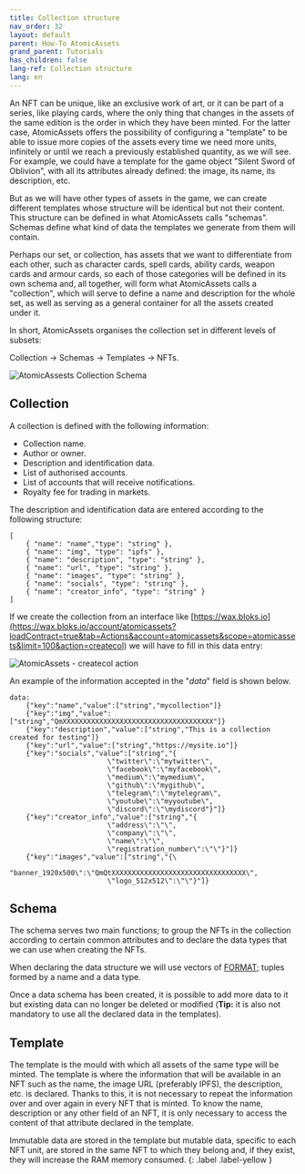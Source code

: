 ```yaml
---
title: Collection structure
nav_order: 32
layout: default
parent: How-To AtomicAssets
grand_parent: Tutorials
has_children: false
lang-ref: Collection structure
lang: en
---
```


An NFT can be unique, like an exclusive work of art, or it can be part of a series, like playing cards, where the only thing that changes in the assets of the same edition is the order in which they have been minted. For the latter case, AtomicAssets offers the possibility of configuring a "template" to be able to issue more copies of the assets every time we need more units, infinitely or until we reach a previously established quantity, as we will see. For example, we could have a template for the game object "Silent Sword of Oblivion", with all its attributes already defined: the image, its name, its description, etc.

But as we will have other types of assets in the game, we can create different templates whose structure will be identical but not their content. This structure can be defined in what AtomicAssets calls "schemas". Schemas define what kind of data the templates we generate from them will contain.

Perhaps our set, or collection, has assets that we want to differentiate from each other, such as character cards, spell cards, ability cards, weapon cards and armour cards, so each of those categories will be defined in its own schema and, all together, will form what AtomicAssets calls a "collection", which will serve to define a name and description for the whole set, as well as serving as a general container for all the assets created under it.

In short, AtomicAssets organises the collection set in different levels of subsets:

Collection -> Schemas -> Templates -> NFTs.

![AtomicAssests Collection Schema](/assets/img/tutorials/howto_atomicassets/atomicassets_scheme.jpg)

## Collection

A collection is defined with the following information:
- Collection name.
- Author or owner.
- Description and identification data.
- List of authorised accounts.
- List of accounts that will receive notifications.
- Royalty fee for trading in markets.

The description and identification data are entered according to the following structure:

```
[ 
	{ "name": "name","type": "string" }, 
	{ "name": "img", "type": "ipfs" }, 
	{ "name": "description", "type": "string" }, 
	{ "name": "url", "type": "string" }, 
	{ "name": "images", "type": "string" }, 
	{ "name": "socials", "type": "string" }, 
	{ "name": "creator_info", "type": "string" } 
]
```

If we create the collection from an interface like [https://wax.bloks.io](https://wax.bloks.io/account/atomicassets?loadContract=true&tab=Actions&account=atomicassets&scope=atomicassets&limit=100&action=createcol) we will have to fill in this data entry:

![AtomicAssets - createcol action](/assets/img/tutorials/howto_atomicassets/createcol_atomicassets.png)

An example of the information accepted in the "*data*" field is shown below. 

```
data:
	{"key":"name","value":["string","mycollection"]}
	{"key":"img","value":["string","QmXXXXXXXXXXXXXXXXXXXXXXXXXXXXXXXXXXXXX"]}
	{"key":"description","value":["string","This is a collection created for testing"]}
	{"key":"url","value":["string","https://mysite.io"]}
	{"key":"socials","value":["string","{
						\"twitter\":\"mytwitter\",
						\"facebook\":\"myfacebook\",
						\"medium\":\"mymedium\",
						\"github\":\"mygithub\",
						\"telegram\":\"mytelegram\",
						\"youtube\":\"myyoutube\",
						\"discord\":\"\mydiscord"}"]}
	{"key":"creator_info","value":["string","{
						\"address\":\"\",
						\"company\":\"\",
						\"name\":\"\",
						\"registration_number\":\"\"}"]}
	{"key":"images","value":["string","{\
						"banner_1920x500\":\"QmQtXXXXXXXXXXXXXXXXXXXXXXXXXXXXXXXXX\",
						\"logo_512x512\":\"\"}"]}
```
## Schema

The schema serves two main functions; to group the NFTs in the collection according to certain common attributes and to declare the data types that we can use when creating the NFTs.

When declaring the data structure we will use vectors of [FORMAT](https://github.com/pinknetworkx/atomicassets-contract/wiki/Custom-Types#format); tuples formed by a name and a data type.

Once a data schema has been created, it is possible to add more data to it but existing data can no longer be deleted or modified (**Tip:** it is also not mandatory to use all the declared data in the templates).

## Template

The template is the mould with which all assets of the same type will be minted. The template is where the information that will be available in an NFT such as the name, the image URL (preferably IPFS), the description, etc. is declared. Thanks to this, it is not necessary to repeat the information over and over again in every NFT that is minted. To know the name, description or any other field of an NFT, it is only necessary to access the content of that attribute declared in the template.

Immutable data are stored in the template but mutable data, specific to each NFT unit, are stored in the same NFT to which they belong and, if they exist, they will increase the RAM memory consumed. 
{: .label .label-yellow }
